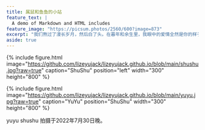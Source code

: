 ```yaml
---
title: 属鼠和鱼鱼的小站
feature_text: |
  A demo of Markdown and HTML includes
feature_image: "https://picsum.photos/2560/600?image=873"
excerpt: "我们熬过了漫长岁月，然后白了头。在暮年和余生里，我眼中的爱情全然是你的样子。"
aside: true
---
```


{% include figure.html image="https://github.com/lizeyujack/lizeyujack.github.io/blob/main/shushu.jpg?raw=true" caption="ShuShu" position="left" width="300" height="800" %}

{% include figure.html image="https://github.com/lizeyujack/lizeyujack.github.io/blob/main/yuyu.jpg?raw=true" caption="YuYu" position="ShuShu" width="300" height="800" %}
 
yuyu shushu 拍摄于2022年7月30日晚。
